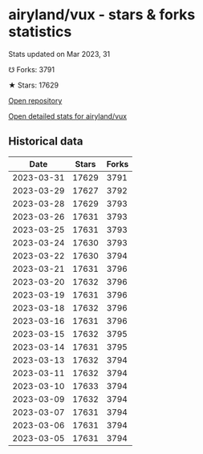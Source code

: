 # airyland/vux - stars & forks statistics

Stats updated on Mar 2023, 31

☋ Forks: 3791

★ Stars: 17629

[Open repository](https://github.com/airyland/vux)

[Open detailed stats for airyland/vux](https://reviewgithub.com/rep/airyland/vux)

## Historical data
| Date | Stars | Forks |
|------|-------|-------|
| 2023-03-31 | 17629 | 3791 | 
| 2023-03-29 | 17627 | 3792 | 
| 2023-03-28 | 17629 | 3793 | 
| 2023-03-26 | 17631 | 3793 | 
| 2023-03-25 | 17631 | 3793 | 
| 2023-03-24 | 17630 | 3793 | 
| 2023-03-22 | 17630 | 3794 | 
| 2023-03-21 | 17631 | 3796 | 
| 2023-03-20 | 17632 | 3796 | 
| 2023-03-19 | 17631 | 3796 | 
| 2023-03-18 | 17632 | 3796 | 
| 2023-03-16 | 17631 | 3796 | 
| 2023-03-15 | 17632 | 3795 | 
| 2023-03-14 | 17631 | 3795 | 
| 2023-03-13 | 17632 | 3794 | 
| 2023-03-11 | 17632 | 3794 | 
| 2023-03-10 | 17633 | 3794 | 
| 2023-03-09 | 17632 | 3794 | 
| 2023-03-07 | 17631 | 3794 | 
| 2023-03-06 | 17631 | 3794 | 
| 2023-03-05 | 17631 | 3794 | 

